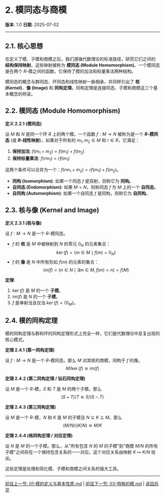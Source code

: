 # 2. 模同态与商模

**版本**: 1.0
**日期**: 2025-07-02

---

## 2.1. 核心思想

在定义了模、子模和商模之后，我们遵循代数理论的标准路径，研究它们之间的 **结构保持映射**。这些映射被称为 **模同态 (Module Homomorphism)**。一个模同态是在两个 $R$-模之间的函数，它保持了模的加法和标量乘法两种结构。

模同态的概念与群同态、环同态和线性映射一脉相承，并同样引出了 **核 (Kernel)**、**像 (Image)** 和 **同构定理**。同构定理是连接同态、子模和商模这三个基本概念的桥梁。

## 2.2. 模同态 (Module Homomorphism)

**定义 2.2.1 (模同态)**

设 $M$ 和 $N$ 是同一个环 $R$ 上的两个模。一个函数 $f: M \to N$ 被称为是一个 **$R$-模同态** (或 **$R$-线性映射**)，如果对于所有的 $m_1, m_2 \in M$ 和 $r \in R$，它满足：

1. **保持加法**: $f(m_1 + m_2) = f(m_1) + f(m_2)$
2. **保持标量乘法**: $f(rm_1) = rf(m_1)$

这两个条件可以合并为一个：$f(rm_1 + m_2) = rf(m_1) + f(m_2)$。

* **同构 (Isomorphism)**: 如果一个同态 $f$ 是双射，则称它为 **同构**。
* **自同态 (Endomorphism)**: 如果 $M=N$，则称同态 $f$ 为 $M$ 上的一个 **自同态**。
* **自同构 (Automorphism)**: 如果一个自同态 $f$ 是同构，则称它为 **自同构**。

## 2.3. 核与像 (Kernel and Image)

**定义 2.3.1 (核与像)**

设 $f: M \to N$ 是一个 $R$-模同态。

* $f$ 的 **核** 是 $M$ 中被映射到 $N$ 的零元 $0_N$ 的元素集合：
    $$
    \ker(f) = \{m \in M \mid f(m) = 0_N\}
    $$
* $f$ 的 **像** 是 $N$ 中所有形如 $f(m)$ 的元素的集合：
    $$
    \text{im}(f) = \{n \in N \mid \exists m \in M, f(m)=n\} = f(M)
    $$

**定理**:

1. $\ker(f)$ 是 $M$ 的一个 **子模**。
2. $\text{im}(f)$ 是 $N$ 的一个 **子模**。
3. $f$ 是单射当且仅当 $\ker(f) = \{0_M\}$。

## 2.4. 模的同构定理

模的同构定理与群和环的同构定理形式上完全一样，它们是代数理论中反复出现的核心模式。

**定理 2.4.1 (第一同构定理)**

设 $f: M \to N$ 是一个 $R$-模同态。那么 $M$ 对其核的商模，同构于 $f$ 的像。
$$
M / \ker(f) \cong \text{im}(f)
$$

**定理 2.4.2 (第二同构定理 / 钻石同构定理)**

设 $M$ 是一个 $R$-模，$S$ 和 $T$ 是 $M$ 的两个子模。那么
$$
(S+T)/T \cong S/(S \cap T)
$$

**定理 2.4.3 (第三同构定理)**

设 $M$ 是一个 $R$-模，$N$ 和 $K$ 是 $M$ 的子模且 $N \subseteq K \subseteq M$。那么
$$
(M/N)/(K/N) \cong M/K
$$

**定理 2.4.4 (格同构定理 / 对应定理)**

设 $N$ 是 $M$ 的一个子模。那么，从"所有包含 $N$ 的 $M$ 的子模"到"商模 $M/N$ 的所有子模"之间存在一个保持包含关系的一一对应。这个对应关系由映射 $K \mapsto K/N$ 给出。

这些定理是处理和简化模、子模和商模之间关系的强大工具。

---
[前往上一节: 01-模的定义与基本性质.md](./01-模的定义与基本性质.md) | [前往下一节: 03-特殊的模.md](./03-特殊的模.md) | [返回总览](./00-模论总览.md)
